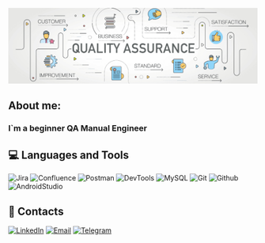 ![Header](https://github.com/sanchizes/sanchizes/blob/main/assets/Blog_QA-1440x438.png)

## <b>About me:</b>
### I`m a beginner QA Manual Engineer

## 💻 <b>Languages and Tools</b>
![Jira](https://img.shields.io/badge/-Jira-85A18E?style=for-the-badge&logo=jira&logoColor=1067E1)
![Confluence](https://img.shields.io/badge/-Confluence-85A18E?style=for-the-badge&logo=Confluence)
![Postman](https://img.shields.io/badge/-Postman-85A18E?style=for-the-badge&logo=Postman)
![DevTools](https://img.shields.io/badge/-DevTools-85A18E?style=for-the-badge&logo=devtools)
![MySQL](https://img.shields.io/badge/-MySQL-85A18E?style=for-the-badge&logo=MySQL)
![Git](https://img.shields.io/badge/-Git-85A18E?style=for-the-badge&logo=Git)
![Github](https://img.shields.io/badge/-Github-85A18E?style=for-the-badge&logo=Github)
![AndroidStudio](https://img.shields.io/badge/-AndroidStudio-85A18E?style=for-the-badge&logo=AndroidStudio)

## 🔗 <b>Contacts</b>

[![LinkedIn](https://img.shields.io/badge/-LinkedIn-85A18E?style=for-the-badge&logo=LinkedIn&logoColor=1067E1)](https://www.linkedin.com/in/oleksandr-pavlyk-477252230/)
[![Email](https://img.shields.io/badge/-Email-85A18E?style=for-the-badge&logo=gmail)](mailto:oleksandr.pavlyk03@gmail.com)
[![Telegram](https://img.shields.io/badge/-Telegram-85A18E?style=for-the-badge&logo=Telegram)](https://t.me/sanchizesss)
